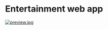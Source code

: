 # Entertainment web app

[![preview.jpg](https://i.postimg.cc/YCRK3Rbt/preview.jpg)](https://postimg.cc/dhhxQ8bf)
